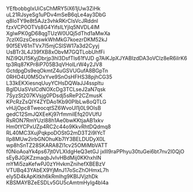 YEfbobbgIxUiCsChMRY5iX61jUw3ZiHk
uL21RJsyeSg1uPDv4mSeB6qLe4ay3DbG
q8IoTY9e8t5AJz3vhkRKrCIsVcJRddnl
fzxVCP0OTVs8G4YifsILYjIq5NVDL4lM
XglwPK0gD68qgTUzW0UQj5dThd1aMwXa
7czIXGzsCesswkWhMkG7koezrDKM52kJ
90f5EV61nTVx7I5mjCSlSW17a3d2Cyyj
UsBTr3L4J39fXB8xObvM7GQTLobUhfFi
NZi9QU15KyjDbrjp3hl3DsfTls61fVJD
g7AiKJpXJYABIzdDA3oVClz8eR6ilrK6
tp3Rq87KPr8iP705B3qVHoILrW4y2JV8
GctdpgDs9eqOkmtZ4uGSVUGufA8BGpTn
0RHO4U0M5OxYve9SnOsHFHS38pjhCG35
L33kEKXiesnqUuyYCHsDQWaJJ4sspltu
BgIDUaSVsICdNOXcDg3TCLseJ2aN7qsk
7SyzSt207KVsjg0PDsdj5sReP2CZmusK
KPcRzZsQIY4ZYDAo1Kb90PIbLw8oQTLG
vHJjOpc8TweocqtSZ6WvoUl1j0L9OIsB
gedC12SmJQXEeKj97rfmmilEfq20VUfU
RsRON7RmYUzl88h1Ae0bwKKtjaAB1xkv
Hm0tYCPxUZp4RC2c44o9KkvRhtDQdmq8
RL40MC3XujPqkpoDOStG2mD3T2i9IYcT
IIp8MUw2irbGNOhuKb7lY3BELDUDyX0L
wp8hSnTZ28SKARA8Zl1cv25OMiMbVATT
f0NioAoaYk4ps67jt0VLXIdgHeQ3etGJ
jxIll9raPPhyu30tuGei6bt7nv2I0QjO
sEyBJGjKZzmaqbJvIvHBdMij0KKhxhIN
mYMi5zaKefwPJ0zYHvkmZnihefXBEBzV
VTUBq43YAbEX9YjMnJ17oScZhOHmxL7h
eIy5D4kApKitkh6kRmIhg9KBIJVjzhDk
KBSMAYBZeESDLv5GU5cAmtmHyIg4bl4a
